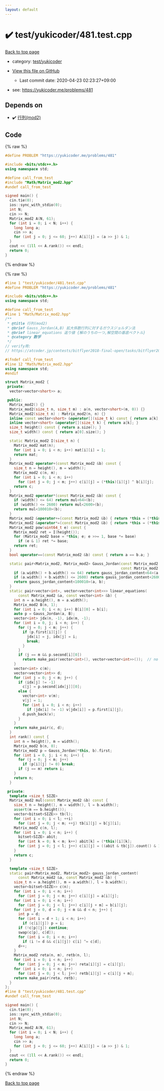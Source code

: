 ```yaml
---
layout: default
---
```


<!-- mathjax config similar to math.stackexchange -->
<script type="text/javascript" async
  src="https://cdnjs.cloudflare.com/ajax/libs/mathjax/2.7.5/MathJax.js?config=TeX-MML-AM_CHTML">
</script>
<script type="text/x-mathjax-config">
  MathJax.Hub.Config({
    TeX: { equationNumbers: { autoNumber: "AMS" }},
    tex2jax: {
      inlineMath: [ ['$','$'] ],
      processEscapes: true
    },
    "HTML-CSS": { matchFontHeight: false },
    displayAlign: "left",
    displayIndent: "2em"
  });
</script>

<script type="text/javascript" src="https://cdnjs.cloudflare.com/ajax/libs/jquery/3.4.1/jquery.min.js"></script>
<script src="https://cdn.jsdelivr.net/npm/jquery-balloon-js@1.1.2/jquery.balloon.min.js" integrity="sha256-ZEYs9VrgAeNuPvs15E39OsyOJaIkXEEt10fzxJ20+2I=" crossorigin="anonymous"></script>
<script type="text/javascript" src="../../../assets/js/copy-button.js"></script>
<link rel="stylesheet" href="../../../assets/css/copy-button.css" />


# :heavy_check_mark: test/yukicoder/481.test.cpp

<a href="../../../index.html">Back to top page</a>

* category: <a href="../../../index.html#de60e5ba474ac43bf7562c10f5977e2d">test/yukicoder</a>
* <a href="{{ site.github.repository_url }}/blob/master/test/yukicoder/481.test.cpp">View this file on GitHub</a>
    - Last commit date: 2020-04-23 02:23:27+09:00


* see: <a href="https://yukicoder.me/problems/481">https://yukicoder.me/problems/481</a>


## Depends on

* :heavy_check_mark: <a href="../../../library/Math/Matrix_mod2.hpp.html">行列(mod2)</a>


## Code

<a id="unbundled"></a>
{% raw %}
```cpp
#define PROBLEM "https://yukicoder.me/problems/481"

#include <bits/stdc++.h>
using namespace std;

#define call_from_test
#include "Math/Matrix_mod2.hpp"
#undef call_from_test

signed main() {
  cin.tie(0);
  ios::sync_with_stdio(0);
  int N;
  cin >> N;
  Matrix_mod2 A(N, 61);
  for (int i = 0; i < N; i++) {
    long long a;
    cin >> a;
    for (int j = 0; j <= 60; j++) A[i][j] = (a >> j) & 1;
  }
  cout << (1ll << A.rank()) << endl;
  return 0;
}
```
{% endraw %}

<a id="bundled"></a>
{% raw %}
```cpp
#line 1 "test/yukicoder/481.test.cpp"
#define PROBLEM "https://yukicoder.me/problems/481"

#include <bits/stdc++.h>
using namespace std;

#define call_from_test
#line 1 "Math/Matrix_mod2.hpp"
/**
 * @title 行列(mod2)
 * @brief Gauss_Jordan(A,B) 拡大係数行列に対するガウスジョルダン法
 * @brief linear_equations 返り値 {解のうちの一つ,解空間の基底ベクトル}
 * @category 数学
 */
// verify用:
// https://atcoder.jp/contests/bitflyer2018-final-open/tasks/bitflyer2018_final_d

#ifndef call_from_test
#line 12 "Math/Matrix_mod2.hpp"
using namespace std;
#endif

struct Matrix_mod2 {
 private:
  vector<vector<short>> a;

 public:
  Matrix_mod2() {}
  Matrix_mod2(size_t n, size_t m) : a(n, vector<short>(m, 0)) {}
  Matrix_mod2(size_t n) : Matrix_mod2(n, n) {}
  inline const vector<short> &operator[](size_t k) const { return a[k]; }
  inline vector<short> &operator[](size_t k) { return a[k]; }
  size_t height() const { return a.size(); }
  size_t width() const { return a[0].size(); }

  static Matrix_mod2 I(size_t n) {
    Matrix_mod2 mat(n);
    for (int i = 0; i < n; i++) mat[i][i] = 1;
    return mat;
  }
  Matrix_mod2 operator+(const Matrix_mod2 &b) const {
    size_t n = height(), m = width();
    Matrix_mod2 c(n, m);
    for (int i = 0; i < n; i++)
      for (int j = 0; j < m; j++) c[i][j] = (*this)[i][j] ^ b[i][j];
    return c;
  }
  Matrix_mod2 operator*(const Matrix_mod2 &b) const {
    if (width() <= 64) return mul<64>(b);
    if (width() <= 2600) return mul<2600>(b);
    return mul<100010>(b);
  }
  Matrix_mod2 &operator+=(const Matrix_mod2 &b) { return *this = (*this) + b; }
  Matrix_mod2 &operator*=(const Matrix_mod2 &b) { return *this = (*this) * b; }
  Matrix_mod2 pow(uint64_t e) const {
    Matrix_mod2 ret = I(height());
    for (Matrix_mod2 base = *this; e; e >>= 1, base *= base)
      if (e & 1) ret *= base;
    return ret;
  }
  bool operator==(const Matrix_mod2 &b) const { return a == b.a; }

  static pair<Matrix_mod2, Matrix_mod2> Gauss_Jordan(const Matrix_mod2 &a,
                                                     const Matrix_mod2 &b) {
    if (a.width() + b.width() <= 64) return gauss_jordan_content<64>(a, b);
    if (a.width() + b.width() <= 2600) return gauss_jordan_content<2600>(a, b);
    return gauss_jordan_content<100010>(a, b);
  }
  static pair<vector<int>, vector<vector<int>>> linear_equations(
      const Matrix_mod2 &a, const vector<int> &b) {
    int n = a.height(), m = a.width();
    Matrix_mod2 B(n, 1);
    for (int i = 0; i < n; i++) B[i][0] = b[i];
    auto p = Gauss_Jordan(a, B);
    vector<int> jdx(n, -1), idx(m, -1);
    for (int i = 0, j; i < n; i++) {
      for (j = 0; j < m; j++) {
        if (p.first[i][j]) {
          jdx[i] = j, idx[j] = i;
          break;
        }
      }
      if (j == m && p.second[i][0])
        return make_pair(vector<int>(), vector<vector<int>>());  // no solutions
    }
    vector<int> c(m);
    vector<vector<int>> d;
    for (int j = 0; j < m; j++) {
      if (idx[j] != -1)
        c[j] = p.second[idx[j]][0];
      else {
        vector<int> v(m);
        v[j] = 1;
        for (int i = 0; i < n; i++)
          if (jdx[i] != -1) v[jdx[i]] = p.first[i][j];
        d.push_back(v);
      }
    }
    return make_pair(c, d);
  }
  int rank() const {
    int n = height(), m = width();
    Matrix_mod2 b(n, 0);
    Matrix_mod2 p = Gauss_Jordan(*this, b).first;
    for (int i = 0, j; i < n; i++) {
      for (j = 0; j < m; j++)
        if (p[i][j] != 0) break;
      if (j == m) return i;
    }
    return n;
  }

 private:
  template <size_t SIZE>
  Matrix_mod2 mul(const Matrix_mod2 &b) const {
    size_t n = height(), m = width(), l = b.width();
    assert(m == b.height());
    vector<bitset<SIZE>> tb(l);
    for (int i = 0; i < l; ++i)
      for (int j = 0; j < m; ++j) tb[i][j] = b[j][i];
    Matrix_mod2 c(n, l);
    for (int i = 0; i < n; i++) {
      bitset<SIZE> abit;
      for (int k = 0; k < m; k++) abit[k] = (*this)[i][k];
      for (int j = 0; j < l; j++) c[i][j] = ((abit & tb[j]).count() & 1);
    }
    return c;
  }

  template <size_t SIZE>
  static pair<Matrix_mod2, Matrix_mod2> gauss_jordan_content(
      const Matrix_mod2 &a, const Matrix_mod2 &b) {
    size_t n = a.height(), m = a.width(), l = b.width();
    vector<bitset<SIZE>> c(n);
    for (int i = 0; i < n; i++)
      for (int j = 0; j < m; j++) c[i][j] = a[i][j];
    for (int i = 0; i < n; i++)
      for (int j = 0; j < l; j++) c[i][j + m] = b[i][j];
    for (int j = 0, d = 0; j < m && d < n; j++) {
      int p = d;
      for (int i = d + 1; i < n; i++)
        if (c[i][j]) p = i;
      if (!c[p][j]) continue;
      swap(c[p], c[d]);
      for (int i = 0; i < n; i++)
        if (i != d && c[i][j]) c[i] ^= c[d];
      d++;
    }
    Matrix_mod2 reta(n, m), retb(n, l);
    for (int i = 0; i < n; i++)
      for (int j = 0; j < m; j++) reta[i][j] = c[i][j];
    for (int i = 0; i < n; i++)
      for (int j = 0; j < l; j++) retb[i][j] = c[i][j + m];
    return make_pair(reta, retb);
  }
};
#line 8 "test/yukicoder/481.test.cpp"
#undef call_from_test

signed main() {
  cin.tie(0);
  ios::sync_with_stdio(0);
  int N;
  cin >> N;
  Matrix_mod2 A(N, 61);
  for (int i = 0; i < N; i++) {
    long long a;
    cin >> a;
    for (int j = 0; j <= 60; j++) A[i][j] = (a >> j) & 1;
  }
  cout << (1ll << A.rank()) << endl;
  return 0;
}

```
{% endraw %}

<a href="../../../index.html">Back to top page</a>

